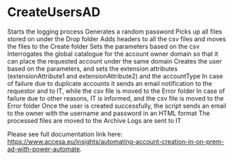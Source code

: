 # CreateUsersAD
Starts the logging process
Generates a random password
Picks up all files stored on under the Drop folder
Adds headers to all the csv files and moves the files to the Create folder
Sets the parameters based on the csv
Interrogates the global catalogue for the account owner domain so that it can place the requested account under the same domain
Creates the user based on the parameters, and sets the extension attributes (extensionAttribute1 and extensionAttribute2) and the accountType
In case of failure due to duplicate accounts it sends an email notification to the requestor and to IT, while the csv file is moved to the Error folder
In case of failure due to other reasons, IT is informed, and the csv file is moved to the Error folder
Once the user is created successfully, the script sends an email to the owner with the username and password in an HTML format
The processed files are moved to the Archive
Logs are sent to IT

Please see full documentation link here: https://www.accesa.eu/insights/automating-account-creation-in-on-prem-ad-with-power-automate.
